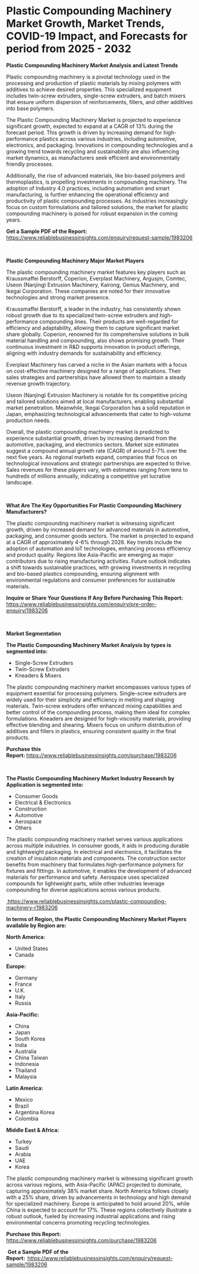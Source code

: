 <p><h1>Plastic Compounding Machinery Market Growth, Market Trends, COVID-19 Impact, and Forecasts for period from 2025 - 2032</h1></p><p><strong>Plastic Compounding Machinery Market Analysis and Latest Trends</strong></p>
<p><p>Plastic compounding machinery is a pivotal technology used in the processing and production of plastic materials by mixing polymers with additives to achieve desired properties. This specialized equipment includes twin-screw extruders, single-screw extruders, and batch mixers that ensure uniform dispersion of reinforcements, fillers, and other additives into base polymers.</p><p>The Plastic Compounding Machinery Market is projected to experience significant growth, expected to expand at a CAGR of 13% during the forecast period. This growth is driven by increasing demand for high-performance plastics across various industries, including automotive, electronics, and packaging. Innovations in compounding technologies and a growing trend towards recycling and sustainability are also influencing market dynamics, as manufacturers seek efficient and environmentally friendly processes.</p><p>Additionally, the rise of advanced materials, like bio-based polymers and thermoplastics, is propelling investments in compounding machinery. The adoption of Industry 4.0 practices, including automation and smart manufacturing, is further enhancing the operational efficiency and productivity of plastic compounding processes. As industries increasingly focus on custom formulations and tailored solutions, the market for plastic compounding machinery is poised for robust expansion in the coming years.</p></p>
<p><strong>Get a Sample PDF of the Report:&nbsp;</strong> <a href="https://www.reliablebusinessinsights.com/enquiry/request-sample/1983206?utm_campaign=2731&utm_medium=2&utm_source=Github&utm_content=ia&utm_term=12042025&utm_id=plastic-compounding-machinery">https://www.reliablebusinessinsights.com/enquiry/request-sample/1983206</a></p>
<p>&nbsp;</p>
<p><strong>Plastic Compounding Machinery Major Market Players</strong></p>
<p><p>The plastic compounding machinery market features key players such as Kraussmaffei Berstorff, Coperion, Everplast Machinery, Argusjm, Comtec, Useon (Nanjing) Extrusion Machinery, Kairong, Genius Machinery, and Ikegai Corporation. These companies are noted for their innovative technologies and strong market presence.</p><p>Kraussmaffei Berstorff, a leader in the industry, has consistently shown robust growth due to its specialized twin-screw extruders and high-performance compounding lines. Their products are well-regarded for efficiency and adaptability, allowing them to capture significant market share globally. Coperion, renowned for its comprehensive solutions in bulk material handling and compounding, also shows promising growth. Their continuous investment in R&D supports innovation in product offerings, aligning with industry demands for sustainability and efficiency.</p><p>Everplast Machinery has carved a niche in the Asian markets with a focus on cost-effective machinery designed for a range of applications. Their sales strategies and partnerships have allowed them to maintain a steady revenue growth trajectory.</p><p>Useon (Nanjing) Extrusion Machinery is notable for its competitive pricing and tailored solutions aimed at local manufacturers, enabling substantial market penetration. Meanwhile, Ikegai Corporation has a solid reputation in Japan, emphasizing technological advancements that cater to high-volume production needs.</p><p>Overall, the plastic compounding machinery market is predicted to experience substantial growth, driven by increasing demand from the automotive, packaging, and electronics sectors. Market size estimates suggest a compound annual growth rate (CAGR) of around 5-7% over the next five years. As regional markets expand, companies that focus on technological innovations and strategic partnerships are expected to thrive. Sales revenues for these players vary, with estimates ranging from tens to hundreds of millions annually, indicating a competitive yet lucrative landscape.</p></p>
<p>&nbsp;</p>
<p><strong>What Are The Key Opportunities For Plastic Compounding Machinery Manufacturers?</strong></p>
<p><p>The plastic compounding machinery market is witnessing significant growth, driven by increased demand for advanced materials in automotive, packaging, and consumer goods sectors. The market is projected to expand at a CAGR of approximately 4-6% through 2028. Key trends include the adoption of automation and IoT technologies, enhancing process efficiency and product quality. Regions like Asia-Pacific are emerging as major contributors due to rising manufacturing activities. Future outlook indicates a shift towards sustainable practices, with growing investments in recycling and bio-based plastics compounding, ensuring alignment with environmental regulations and consumer preferences for sustainable materials.</p></p>
<p><strong>Inquire or Share Your Questions If Any Before Purchasing This Report:</strong> <a href="https://www.reliablebusinessinsights.com/enquiry/pre-order-enquiry/1983206?utm_campaign=2731&utm_medium=2&utm_source=Github&utm_content=ia&utm_term=12042025&utm_id=plastic-compounding-machinery">https://www.reliablebusinessinsights.com/enquiry/pre-order-enquiry/1983206</a></p>
<p>&nbsp;</p>
<p><strong>Market Segmentation</strong></p>
<p><strong>The Plastic Compounding Machinery Market Analysis by types is segmented into:</strong></p>
<p><ul><li>Single-Screw Extruders</li><li>Twin-Screw Extruders</li><li>Kneaders & Mixers</li></ul></p>
<p><p>The plastic compounding machinery market encompasses various types of equipment essential for processing polymers. Single-screw extruders are widely used for their simplicity and efficiency in melting and shaping materials. Twin-screw extruders offer enhanced mixing capabilities and better control of the compounding process, making them ideal for complex formulations. Kneaders are designed for high-viscosity materials, providing effective blending and shearing. Mixers focus on uniform distribution of additives and fillers in plastics, ensuring consistent quality in the final products.</p></p>
<p><strong>Purchase this Report:&nbsp;</strong><a href="https://www.reliablebusinessinsights.com/purchase/1983206?utm_campaign=2731&utm_medium=2&utm_source=Github&utm_content=ia&utm_term=12042025&utm_id=plastic-compounding-machinery">https://www.reliablebusinessinsights.com/purchase/1983206</a></p>
<p>&nbsp;</p>
<p><strong>The Plastic Compounding Machinery Market Industry Research by Application is segmented into:</strong></p>
<p><ul><li>Consumer Goods</li><li>Electrical & Electronics</li><li>Construction</li><li>Automotive</li><li>Aerospace</li><li>Others</li></ul></p>
<p><p>The plastic compounding machinery market serves various applications across multiple industries. In consumer goods, it aids in producing durable and lightweight packaging. In electrical and electronics, it facilitates the creation of insulation materials and components. The construction sector benefits from machinery that formulates high-performance polymers for fixtures and fittings. In automotive, it enables the development of advanced materials for performance and safety. Aerospace uses specialized compounds for lightweight parts, while other industries leverage compounding for diverse applications across various products.</p></p>
<p><a href="https://www.reliablebusinessinsights.com/plastic-compounding-machinery-r1983206?utm_campaign=2731&utm_medium=2&utm_source=Github&utm_content=ia&utm_term=12042025&utm_id=plastic-compounding-machinery">&nbsp;https://www.reliablebusinessinsights.com/plastic-compounding-machinery-r1983206</a></p>
<p><strong>In terms of Region, the Plastic Compounding Machinery Market Players available by Region are:</strong></p>
<p>
    <p> <strong> North America: </strong>
        <ul>
            <li>United States</li>
            <li>Canada</li>
        </ul>
        </p> 
    <p> <strong> Europe: </strong>
        <ul>
            <li>Germany</li>
            <li>France</li>
            <li>U.K.</li>
            <li>Italy</li>
            <li>Russia</li>
        </ul>
        </p> 
    <p> <strong> Asia-Pacific: </strong>
        <ul>
            <li>China</li>
            <li>Japan</li>
            <li>South Korea</li>
            <li>India</li>
            <li>Australia</li>
            <li>China Taiwan</li>
            <li>Indonesia</li>
            <li>Thailand</li>
            <li>Malaysia</li>
        </ul>
        </p> 
    <p> <strong> Latin America: </strong>
        <ul>
            <li>Mexico</li>
            <li>Brazil</li>
            <li>Argentina Korea</li>
            <li>Colombia</li>
        </ul>
        </p> 
    <p> <strong> Middle East & Africa: </strong>
        <ul>
            <li>Turkey</li>
            <li>Saudi</li>
            <li>Arabia</li>
            <li>UAE</li>
            <li>Korea</li>
        </ul>
    </p>
    </p>
<p><p>The plastic compounding machinery market is witnessing significant growth across various regions, with Asia-Pacific (APAC) projected to dominate, capturing approximately 38% market share. North America follows closely with a 25% share, driven by advancements in technology and high demand for specialized machinery. Europe is anticipated to hold around 20%, while China is expected to account for 17%. These regions collectively illustrate a robust outlook, fueled by increasing industrial applications and rising environmental concerns promoting recycling technologies.</p></p>
<p><strong>Purchase this Report: </strong><a href="https://www.reliablebusinessinsights.com/purchase/1983206?utm_campaign=2731&utm_medium=2&utm_source=Github&utm_content=ia&utm_term=12042025&utm_id=plastic-compounding-machinery">https://www.reliablebusinessinsights.com/purchase/1983206</a></p>
<p>&nbsp;<strong>Get a Sample PDF of the Report:&nbsp;&nbsp;</strong><a href="https://www.reliablebusinessinsights.com/enquiry/request-sample/1983206?utm_campaign=2731&utm_medium=2&utm_source=Github&utm_content=ia&utm_term=12042025&utm_id=plastic-compounding-machinery">https://www.reliablebusinessinsights.com/enquiry/request-sample/1983206</a></p>
<p><strong></strong></p>
<p><p></p><p></p><p></p></p>